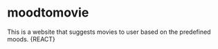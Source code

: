 # moodtomovie
This is a website that suggests movies to user based on the predefined moods. {REACT}
